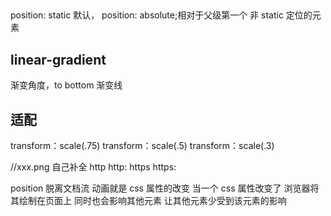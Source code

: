 ##
position: static 默认，
position: absolute;相对于父级第一个 非 static 定位的元素

## linear-gradient
渐变角度，to bottom
渐变线

## 适配
transform：scale(.75)
transform：scale(.5)
transform：scale(.3)

//xxx.png
自己补全
http http:
https https:

position 脱离文档流
动画就是 css 属性的改变
当一个 css 属性改变了 浏览器将其绘制在页面上 同时也会影响其他元素
让其他元素少受到该元素的影响